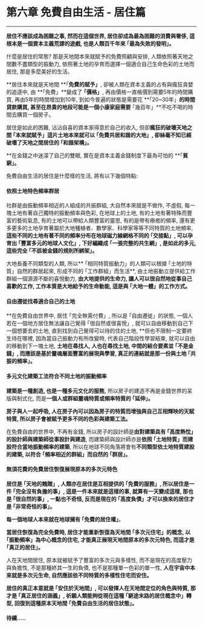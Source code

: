 # 第六章 免費自由生活 - 居住篇

---

**居住不應該成為困難之事, 然而在這個世界, 居住卻成為最為困難的消費與奢侈, 這根本是一個資本主義荒謬的遊戲, 也是人類百千年來 ｢最為失敗的發明」。**

什麼是居住的常態? 那是天地間本來就賦予的免費照顧與安排, 人類依照著天地之間數不盡類型的振動力, 依照著土地的孕育而選擇一個適合自己生命色彩的土地而居住, 那是多麼美好的生活。

**居住本來就是天地間 **｢**免費的賦予」**, 卻被人類在資本主義的占有與瘋狂貪婪的追逐中, 由 **｢免費」**變成了 **｢價格」**, 再由價格一直帳價到需要5年的時間購買, 再由5年的時間增加到10年, 到如今普遍的狀態是需要花 **｢20~30年」**的時間貸款購買, 甚至在昂貴的地段可能是一個小康家庭需要** ｢幾百年」**不吃不喝的時間去購買一個房子。

居住是如此的困難, 沾沾自喜的資本家得意於自己的收入, 但卻**瘋狂的破壞天地之間 ｢本來就賦予」這片土地本來就可以 ｢免費共居和諧的大地」, 卻絲毫不知已經破壞了天地之間居住的 ｢和諧架構」。**

**在金錢之中迷濛了自己的雙眼, 實在是資本主義金錢制度下最為可怕的 **｢**貧窮」。**

免費自由生活的居住是什麼樣的生活, 將有以下幾個特點:

#### 依照土地特色頻率群居

社群是由振動頻率相近的人組成的共振群組, 大自然本來就是不做作, 不虛假, 每一塊土地有著自己獨特的振動頻率與色彩, 在地球上的土地, 有的土地有著特殊而豐富的藝術氣息, 有的土地可以帶給人類豐富的靈思, 有的是帶有療癒的頻率, 還有更多更多的土地孕育著屬於大地種植者、數學家、科學家等等不同特質的土地頻率, **這些不同的土地有著不同的頻率分布在地球磁力線網格不同的 ｢交接點」, 可以孕育出 ｢豐富多元的地球人文化」, 下好編織成 ｢一張完整的共生網」, 是如此的多元, 這些完全 ｢不該被金錢的規則所綁架」。**

大地長養不同類型的人類, 所以** ｢相同特質振動力」的人類可以根據  ｢土地的特質」自然的群居起來, 形成不同的 ｢工作群組」而生活**, 由土地振動立提供給工作群組一個源源不斷的喜悅動力, **由大地提供的生命力, 讓人可以很自然地從事自己喜歡的工作, 工作本質是大地給予的生命動能, 這是與 ｢大地一體」的工作方式。**

#### 自由遷徙找尋適合自己的土地

**在免費自由世界中, 居住 ｢完全無需付費」, 所以是 ｢自由遷徙」的狀態, 一個人若在一個地方居住無法讓自己覺得 ｢很自然或很喜悅」, 就可以自由移動到自己下一個想要去的土地, 直到找到自己覺得可以待的住的土地, **但也不限制一定要終生待在哪裡, 因為當自己振動力有所改變時, 代表自己階段性學習結束, 就可以自由的移動到下一塊土地, **土地在尋找人, 人也在尋找土地, 中間的結合要素並 ｢不是金錢」, 而應該是基於靈魂層面豐富的展現與學習, 真正的連結就是那一份與土地 ｢共振的頻率」。**

#### 多元文化建築工法符合不同土地的振動頻率

**建築是一種創造, 也是一種多元文化的服務,** 所以房子的建造不再是金錢世界的呆版與制式化, 而是**一個人或群組靈魂特質或頻率特質的 ｢延伸」。**

**房子與人一起呼吸, 人在房子內可以因為房子的特質而增強與自己互相輝映的天賦特質, 所以房子會被賦予更多不同的色彩與建築工法。**

在免費自由的世界中, 不再有金錢, 所以房子的設計師是**由對建築具有 ｢高度熱忱」的設計師與建築師從事設計與建造**, 而建築師與設計師亦是**依照 ｢土地特質」而建設符合當地振動頻率的建築**, 所以在地球不同角落將會有**不同類型依土地特質建設的建築, 以符合  ｢頻率相近的群組」而自然的 ｢群居」。**

#### 無須花費的免費居住恢復展現原本的多次元特色

**居住是 ｢天地的餽贈」, 人類亦在居住是互相提供的 ｢免費的服務」, 所以居住是一件 ｢完全沒有負擔的事」, 這是一件本來就是這樣的事, 就算有一天變成這樣, 那也是 ｢很自然的事」, 一點也不奇怪, 反而是現在的 ｢高度負債」才可以換來的居住才是 ｢非常奇怪的事」。**

**每一個地球人本來就在地球擁有 ｢免費的居住權」**。

**當居住恢復為完全免費時, 居住才能重新恢復為天地間 ｢多次元住宅」的概念, 以 ｢振動頻率」為中心概念的住宅, 才能真正展現天地間原本的多次元特色, 而這才是 ｢真正的居住」。**

人在天地間居住, 原本就被賦予了豐富的多次元與多樣性, 而不是現在的高度壓力與負擔性, 不是那種終其一生的負債, 也不是那種單一色彩的單一性, **人在宇宙中本來就是多次元生命, 自然應該依不同特質的多樣性住宅而安住。**

**居住的真正本意就是 ｢安住於天地間」, 可以發揮人在天地間定位的角色與特質, 那才是 ｢真正居住的涵義」, 祈願人類能夠從現在這種 ｢窮途末路的居住概念中」轉型, 回復到這種原本天地間 ｢免費自由生活的居住狀態」。**

#### 待續.....



